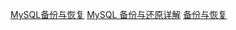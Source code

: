 [MySQL备份与恢复](https://www.cnblogs.com/roverliang/p/6436140.html)
[MySQL 备份与还原详解](https://www.cnblogs.com/zejin2008/p/4638047.html)
[ 备份与恢复](https://www.shiyanlou.com/courses/9/labs/2423/document)
